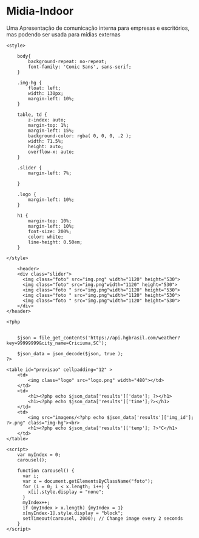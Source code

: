 # Midia-Indoor
Uma Apresentação de comunicação interna para empresas e escritórios, mas podendo ser usada para mídias externas

<!DOCTYPE html>
<html lang="pt">
<head>
	<link rel="stylesheet" type="text/css" href="css/style.css">
	<link href="https://fonts.googleapis.com/css?family=Open+Sans&display=swap" rel="stylesheet">
	<meta charset="utf-8">
	<meta http-equiv="refresh" content="600">
	<title>Tempo</title>

	<style>

		body{
			background-repeat: no-repeat;
			font-family: 'Comic Sans', sans-serif;
		}

		.img-hg {
			float: left;
			width: 130px;
			margin-left: 10%;
		}

		table, td {
			z-index: auto;
			margin-top: 1%;
			margin-left: 15%;
			background-color: rgba( 0, 0, 0, .2 );
			width: 71.5%;
			height: auto;
			overflow-x: auto;
		}

		.slider {
			margin-left: 7%;

		}

		.logo {
			margin-left: 10%;
		}

		h1 {
			margin-top: 10%;
			margin-left: 10%;
			font-size: 200%;
			color: white;
			line-height: 0.50em;
		}

	</style>

		<header>
		<div class="slider">
		  <img class="foto" src="img.png" width="1120" height="530">
		  <img class="foto" src="img.png"width="1120" height="530">  
		  <img class="foto " src="img.png"width="1120" height="530">
		  <img class="foto " src="img.png"width="1120" height="530">
		  <img class="foto " src="img.png"width="1120" height="530">
		</div>
	</header>

</head>
<body>


	<?php


		$json = file_get_contents('https://api.hgbrasil.com/weather?key=99999999&city_name=Criciuma,SC'); 

		$json_data = json_decode($json, true );  
	?>

	<table id="previsao" cellpadding="12" >
		<td>
			<img class="logo" src="logo.png" width="480"></td>
		</td>
		<td>
			<h1><?php echo $json_data['results']['date']; ?></h1>	
			<h1><?php echo $json_data['results']['time'];?></h1>		
		</td>
		<td>
  			<img src="imagens/<?php echo $json_data['results']['img_id']; ?>.png" class="img-hg"><br>
			<h1><?php echo $json_data['results']['temp']; ?>°C</h1>
		</td>		
	</table>
	
	<script>
		var myIndex = 0;
		carousel();

		function carousel() {
		  var i;
		  var x = document.getElementsByClassName("foto");
		  for (i = 0; i < x.length; i++) {
		    x[i].style.display = "none";  
		  }
		  myIndex++;
		  if (myIndex > x.length) {myIndex = 1}    
		  x[myIndex-1].style.display = "block";  
		  setTimeout(carousel, 2000); // Change image every 2 seconds
		}
	</script>
	
	
</body>
</html>
